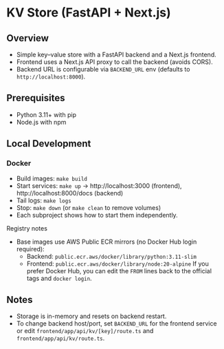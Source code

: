 # KV Store (FastAPI + Next.js)



## Overview
- Simple key–value store with a FastAPI backend and a Next.js frontend.
- Frontend uses a Next.js API proxy to call the backend (avoids CORS).
- Backend URL is configurable via `BACKEND_URL` env (defaults to `http://localhost:8000`).



## Prerequisites
- Python 3.11+ with pip
- Node.js with npm



## Local Development

### Docker
- Build images: `make build`
- Start services: `make up` → http://localhost:3000 (frontend), http://localhost:8000/docs (backend)
- Tail logs: `make logs`
- Stop: `make down` (or `make clean` to remove volumes)
- Each subproject shows how to start them independently.

Registry notes
- Base images use AWS Public ECR mirrors (no Docker Hub login required):
  - Backend: `public.ecr.aws/docker/library/python:3.11-slim`
  - Frontend: `public.ecr.aws/docker/library/node:20-alpine`
  If you prefer Docker Hub, you can edit the `FROM` lines back to the official tags and `docker login`.


## Notes
- Storage is in-memory and resets on backend restart.
- To change backend host/port, set `BACKEND_URL` for the frontend service or edit `frontend/app/api/kv/[key]/route.ts` and `frontend/app/api/kv/route.ts`.


